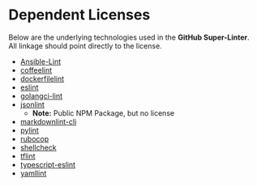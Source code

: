 # Dependent Licenses

Below are the underlying technologies used in the **GitHub Super-Linter**.  
All linkage should point directly to the license.  

- [Ansible-Lint](https://github.com/ansible/ansible-lint/blob/master/LICENSE)
- [coffeelint](https://github.com/clutchski/coffeelint/blob/master/LICENSE)
- [dockerfilelint](https://github.com/replicatedhq/dockerfilelint/blob/master/LICENSE)
- [eslint](https://github.com/eslint/eslint/blob/master/LICENSE)
- [golangci-lint](https://github.com/golangci/golangci-lint/blob/master/LICENSE)
- [jsonlint](https://github.com/zaach/jsonlint)
  - **Note:** Public NPM Package, but no license
- [markdownlint-cli](https://github.com/igorshubovych/markdownlint-cli/blob/master/LICENSE)
- [pylint](https://github.com/PyCQA/pylint/blob/master/COPYING)
- [rubocop](https://github.com/rubocop-hq/rubocop/blob/master/LICENSE.txt)
- [shellcheck](https://github.com/koalaman/shellcheck/blob/master/LICENSE)
- [tflint](https://github.com/terraform-linters/tflint/blob/master/LICENSE)
- [typescript-eslint](https://github.com/typescript-eslint/typescript-eslint/blob/master/LICENSE)
- [yamllint](https://github.com/adrienverge/yamllint/blob/master/LICENSE)
